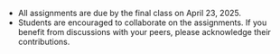 - All assignments are due by the final class on April 23, 2025.
- Students are encouraged to collaborate on the assignments. If you benefit from discussions with your peers, please acknowledge their contributions.

